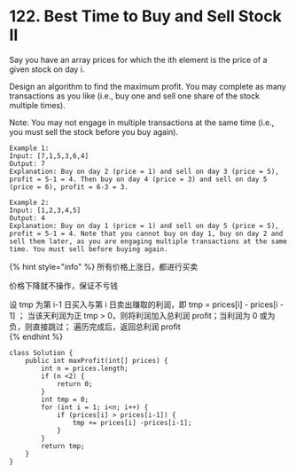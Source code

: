# 122. Best Time to Buy and Sell Stock II

Say you have an array prices for which the ith element is the price of a given stock on day i.

Design an algorithm to find the maximum profit. You may complete as many transactions as you like \(i.e., buy one and sell one share of the stock multiple times\).

Note: You may not engage in multiple transactions at the same time \(i.e., you must sell the stock before you buy again\).

```text
Example 1:
Input: [7,1,5,3,6,4] 
Output: 7 
Explanation: Buy on day 2 (price = 1) and sell on day 3 (price = 5), profit = 5-1 = 4. Then buy on day 4 (price = 3) and sell on day 5 (price = 6), profit = 6-3 = 3. 

Example 2:
Input: [1,2,3,4,5] 
Output: 4 
Explanation: Buy on day 1 (price = 1) and sell on day 5 (price = 5), profit = 5-1 = 4. Note that you cannot buy on day 1, buy on day 2 and sell them later, as you are engaging multiple transactions at the same time. You must sell before buying again.
```

{% hint style="info" %}
所有价格上涨日，都进行买卖

价格下降就不操作，保证不亏钱

设 tmp 为第 i-1 日买入与第 i 日卖出赚取的利润，即 tmp = prices\[i\] - prices\[i - 1\] ； 当该天利润为正 tmp &gt; 0，则将利润加入总利润 profit；当利润为 0 或为负，则直接跳过； 遍历完成后，返回总利润 profit     
{% endhint %}

```text
class Solution {
    public int maxProfit(int[] prices) {
        int n = prices.length;
        if (n <2) {
            return 0;
        }   
        int tmp = 0;
        for (int i = 1; i<n; i++) {
            if (prices[i] > prices[i-1]) {
                tmp += prices[i] -prices[i-1];
            }
        }
        return tmp;   
    }
}
```





